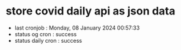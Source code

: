 # store covid daily api as json data

- last cronjob : Monday, 08 January 2024 00:57:33
- status og cron : success
- status daily cron : success
      
      
